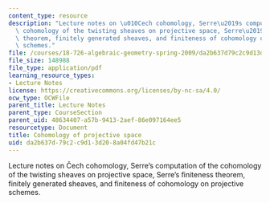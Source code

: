 ```yaml
---
content_type: resource
description: "Lecture notes on \u010Cech cohomology, Serre\u2019s computation of the\
  \ cohomology of the twisting sheaves on projective space, Serre\u2019s \uFB01niteness\
  \ theorem, finitely generated sheaves, and finiteness of cohomology on projective\
  \ schemes."
file: /courses/18-726-algebraic-geometry-spring-2009/da2b637d79c2c9d13d208a04fd47b21c_MIT18_726s09_lec19_cohomproj.pdf
file_size: 148988
file_type: application/pdf
learning_resource_types:
- Lecture Notes
license: https://creativecommons.org/licenses/by-nc-sa/4.0/
ocw_type: OCWFile
parent_title: Lecture Notes
parent_type: CourseSection
parent_uid: 48634407-a57b-9413-2aef-86e097164ee5
resourcetype: Document
title: Cohomology of projective space
uid: da2b637d-79c2-c9d1-3d20-8a04fd47b21c
---
```

Lecture notes on Čech cohomology, Serre’s computation of the cohomology of the twisting sheaves on projective space, Serre’s ﬁniteness theorem, finitely generated sheaves, and finiteness of cohomology on projective schemes.